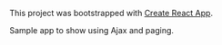 This project was bootstrapped with [Create React App](https://github.com/facebookincubator/create-react-app).

Sample app to show using Ajax and paging.
